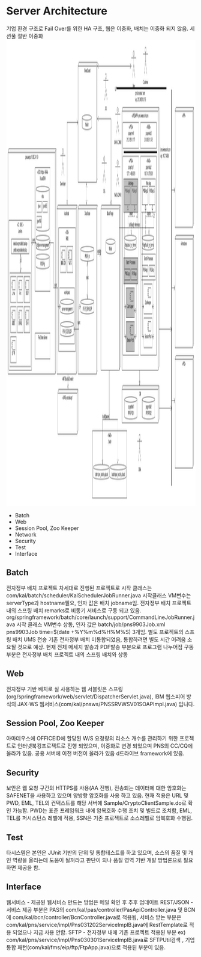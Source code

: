 #  Server Architecture
기업 환경 구조로 Fail Over를 위한 HA 구조, 웹은 이중화, 배치는 이중화 되지 않음. 세션풀 절반 이중화 
<img src="arch.jpg" width="2240" height="1240"> 
* Batch 
* Web 
* Session Pool, Zoo Keeper 
* Network 
* Security 
* Test
* Interface
## Batch
전자정부 배치 프로젝트 차세대로 진행된 프로젝트로 시작 클래스는 com/kal/batch/scheduler/KalSchedulerJobRunner.java 시작클래스 VM변수는 serverType과 hostname필요, 인자 값은 배치 jobname임.
전자정부 배치 프로젝트 내의 스프링 배치 remarks로 비동기 서비스로 구동 되고 있음. org/springframework/batch/core/launch/support/CommandLineJobRunner.java 시작 클래스 VM변수 상동, 인자 값은 batch/job/pns9903Job.xml pns9903Job time=$(date +%Y%m%d%H%M%S) 3개임.
별도 프로젝트의 스프링 배치 UMS 전송 기존 전자정부 배치 미통합되었음, 통합하려면 별도 시간 어려움 소요될 것으로 예상. 현재 전체 메세지 발송과 PDF발송 부분으로 프로그램 나누어짐 구동 부분은 전자정부 배치 프로젝트 내의 스프링 배치와 상동
## Web
전자정부 기반 배치로 실 사용하는 웹 서블릿은 스프링(org/springframework/web/servlet/DispatcherServlet.java), IBM 웹스피어 방식의 JAX-WS 웹서비스(com/kal/pnsws/PNSSRVWSV01SOAPImpl.java) 입니다.
## Session Pool, Zoo Keeper
아마데우스에 OFFICEID에 할당된 W/S 요청량의 리소스 개수를 관리하기 위한 프로젝트로 인터넷북킹프로젝트로 진행 되었으며, 이중화로 변경 되었으며 PNS의 CC/CQ에 올라가 있음. 공용 서버에 이전 버전이 올라가 있음 d드라이브 framework에 있음.
## Security
보안은 웹 요청 구간의 HTTPS를 사용(AA 진행), 전송되는 데이터에 대한 암호화는 SAFENET을 사용하고 있으며 양방향 암호화를 사용 하고 있음. 현재 적용은 URL 및 PWD, EML, TEL의 컨택스트를 해당 서버에 Sample/CryptoClientSample.do로 확인 가능함.
PWD는 표준 프레임워크 내에 암복호화 수행 조치 및 빌드로 조치함, EML, TEL를 퍼시스턴스 레벨에 적용, SSN은 기존 프로젝트로 소스레벨로 암복호화 수행됨.
## Test
타시스템은 본인은 JUnit 기반의 단위 및 통합테스트를 하고 있으며, 소스의 품질 및 개인 역량을 올리는데 도움이 될꺼라고 판단이 되나 품질 영역 기반 개발 방법론으로 필요하면 제공을 함.
## Interface
웹서비스 - 제공된 웹서비스 만드는 방법은 메일 확인 후 추후 업데이트 
REST/JSON - 서비스 제공 부분은 PAS의 com/kal/pas/controller/PasApiController.java 및 BCN에 com/kal/bcn/controller/BcnController.java로 적용됨, 서비스 받는 부분은 com/kal/pns/service/impl/Pns031202ServiceImplB.java에 RestTemplate로 적용 되었으나 지금 사용 안함. 
SFTP - 전자정부 내에 기존 프로젝트 적용된 부분 ex) com/kal/pns/service/impl/Pns030301ServiceImplB.java로 SFTPUtil검색 , 기업통합 패턴(com/kal/fms/eip/ftp/FtpApp.java)으로 적용된 부분이 있음.






